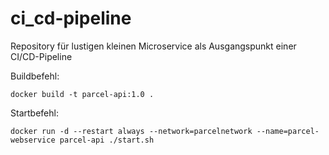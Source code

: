 # ci_cd-pipeline
Repository für lustigen kleinen Microservice als Ausgangspunkt einer CI/CD-Pipeline

Buildbefehl:
```
docker build -t parcel-api:1.0 .
```

Startbefehl:
```
docker run -d --restart always --network=parcelnetwork --name=parcel-webservice parcel-api ./start.sh
```
